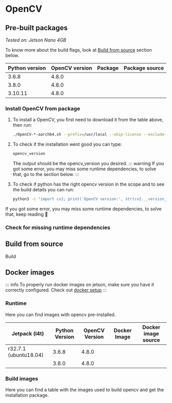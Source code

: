 # OpenCV

## Pre-built packages
_Tested on: Jetson Nano 4GB_

To know more about the build flags, look at [Build from source](#build-from-source) section below.

| Python version | OpenCV version | Package | Package source |
|----------------|----------------|---------|----------------|
| 3.6.8          | 4.8.0          |         |                |
| 3.8.0          | 4.8.0          |         |                |
| 3.10.11        | 4.8.0          |         |

### Install OpenCV from package

1. To install a OpenCV, you first need to download it from the table above, then run:

    ```bash
    ./OpenCV-*-aarch64.sh --prefix=/usr/local --skip-license --exclude-subdir
    ```

2. To check if the installation went good you can type:
    ```bash
    opencv_version
    ```
   The output should be the opencv_version you desired.
   ::: warning
   If you got some error, you may miss some runtime dependencies, to solve that, go to the section below.
   :::

3. To check if python has the right opencv version in the scope and to see the build details you can run:

    ```bash
    python3 -c "import cv2; print('OpenCV version:', str(cv2.__version__)); print(cv2.getBuildInformation())"
    ```

If you got some error, you may miss some runtime dependencies, to solve that, keep reading 🙂

### Check for missing runtime dependencies

## Build from source

Build

## Docker images

::: info
To properly run docker images on jetson, make sure you have it correctly configured. Check out [docker setup](/getting-started/docker)
:::

### Runtime
Here you can find images with opencv pre-installed.

| Jetpack (l4t)         | Python Version | OpenCV Version | Docker Image | Docker image source |
|-----------------------|----------------|----------------|--------------|---------------------|
| r32.7.1 (ubuntu18.04) | 3.6.8          | 4.8.0          |              |                     |
|                       | 3.8.0          | 4.8.0          |              |                     |

### Build images
Here you can find a table with the images used to build opencv and get the installation package.
